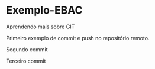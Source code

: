 # Exemplo-EBAC

Aprendendo mais sobre GIT

Primeiro exemplo de commit e push no repositório remoto.

Segundo commit

Terceiro commit
